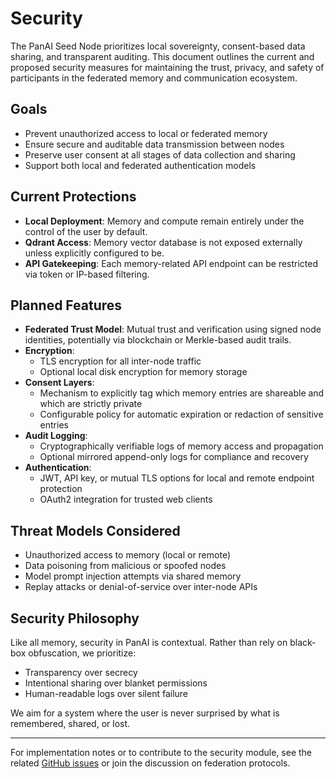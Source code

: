 # Security

The PanAI Seed Node prioritizes local sovereignty, consent-based data sharing, and transparent auditing. This document outlines the current and proposed security measures for maintaining the trust, privacy, and safety of participants in the federated memory and communication ecosystem.

## Goals

- Prevent unauthorized access to local or federated memory
- Ensure secure and auditable data transmission between nodes
- Preserve user consent at all stages of data collection and sharing
- Support both local and federated authentication models

## Current Protections

- **Local Deployment**: Memory and compute remain entirely under the control of the user by default.
- **Qdrant Access**: Memory vector database is not exposed externally unless explicitly configured to be.
- **API Gatekeeping**: Each memory-related API endpoint can be restricted via token or IP-based filtering.

## Planned Features

- **Federated Trust Model**: Mutual trust and verification using signed node identities, potentially via blockchain or Merkle-based audit trails.
- **Encryption**: 
  - TLS encryption for all inter-node traffic
  - Optional local disk encryption for memory storage
- **Consent Layers**:
  - Mechanism to explicitly tag which memory entries are shareable and which are strictly private
  - Configurable policy for automatic expiration or redaction of sensitive entries
- **Audit Logging**:
  - Cryptographically verifiable logs of memory access and propagation
  - Optional mirrored append-only logs for compliance and recovery
- **Authentication**:
  - JWT, API key, or mutual TLS options for local and remote endpoint protection
  - OAuth2 integration for trusted web clients

## Threat Models Considered

- Unauthorized access to memory (local or remote)
- Data poisoning from malicious or spoofed nodes
- Model prompt injection attempts via shared memory
- Replay attacks or denial-of-service over inter-node APIs

## Security Philosophy

Like all memory, security in PanAI is contextual. Rather than rely on black-box obfuscation, we prioritize:

- Transparency over secrecy
- Intentional sharing over blanket permissions
- Human-readable logs over silent failure

We aim for a system where the user is never surprised by what is remembered, shared, or lost.

---
For implementation notes or to contribute to the security module, see the related [GitHub issues](https://github.com/panai-labs/panai-seed-node/issues) or join the discussion on federation protocols.
